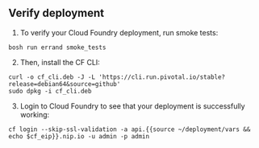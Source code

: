 ## Verify deployment

1. To verify your Cloud Foundry deployment, run smoke tests:
  ```exec
  bosh run errand smoke_tests
  ```

2. Then, install the CF CLI:
  ```exec
  curl -o cf_cli.deb -J -L 'https://cli.run.pivotal.io/stable?release=debian64&source=github'
  sudo dpkg -i cf_cli.deb
  ```

3. Login to Cloud Foundry to see that your deployment is successfully working:
  ```exec
  cf login --skip-ssl-validation -a api.{{source ~/deployment/vars &&  echo $cf_eip}}.nip.io -u admin -p admin
  ```
